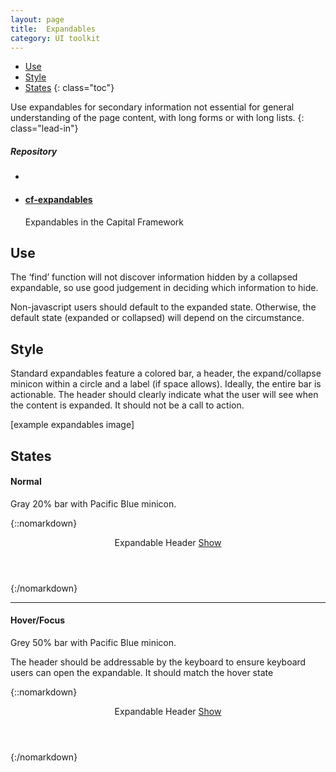 ```yaml
---
layout: page
title:  Expandables
category: UI toolkit
---
```


- [Use](#use)
- [Style](#style)
- [States](#states)
{: class="toc"}

<div class="content-50 content-first">

Use expandables for secondary information not essential for general understanding of the page content, with long forms or with long lists. 
{: class="lead-in"}

</div>

<div class="content-50 content-last">
  <h5 class="repo-list-header">Repository</h5>
  <ul class="repo-list">
    <li>
      <i class="cf-icon cf-icon-github"></i>
    </li>
    <li>
      <a href="https://github.com/cfpb/cf-expandables"><h4>cf-expandables</h4></a>
      <p>Expandables in the Capital Framework</p>
    </li>
  </ul>
</div> 

## Use

The ‘find’ function will not discover information hidden by a collapsed expandable, so use good judgement in deciding which information to hide.

Non-javascript users should default to the expanded state. Otherwise, the default state (expanded or collapsed) will depend on the circumstance.  

## Style

<div class="content-33 content-first">

Standard expandables feature a colored bar, a header, the expand/collapse minicon within a circle and a label (if space allows). Ideally, the entire bar is actionable. The header should clearly indicate what the user will see when the content is expanded. It should not be a call to action.

</div>

<div class="content-67 content-last">

[example expandables image]

</div>

## States

<div class="content-33 content-first">

#### Normal
Gray 20% bar with Pacific Blue minicon.

</div>

<div class="content-67 content-last">

{::nomarkdown}  
<div class="expandable">
    <header class="expandable-header">
        Expandable Header
        <a href="" class="expandable-button">
            <span class="expandable-text">Show</span> <i class="icon-plus-sign"></i>
        </a>
    </header>
    <div class="expandable-content expandable-hidden" style="display: none;">
        <p>Lorem ipsum dolor sit amet, consectetur adipisicing elit, sed do eiusmod
        tempor incididunt ut labore et dolore magna aliqua.</p>
    </div>
</div>
{:/nomarkdown}

</div>

---

<div class="content-33 content-first">

#### Hover/Focus

Grey 50% bar with Pacific Blue minicon.

The header should be addressable by the keyboard to ensure keyboard users can open the expandable. It should match the hover state

</div>

<div class="content-67 content-last">

{::nomarkdown}  
<div class="expandable">
    <header class="expandable-header">
        Expandable Header
        <a href="" class="expandable-button">
            <span class="expandable-text">Show</span> <i class="icon-plus-sign"></i>
        </a>
    </header>
    <div class="expandable-content expandable-hidden" style="display: none;">
        <p>Lorem ipsum dolor sit amet, consectetur adipisicing elit, sed do eiusmod
        tempor incididunt ut labore et dolore magna aliqua.</p>
    </div>
</div>
{:/nomarkdown}

</div>

















